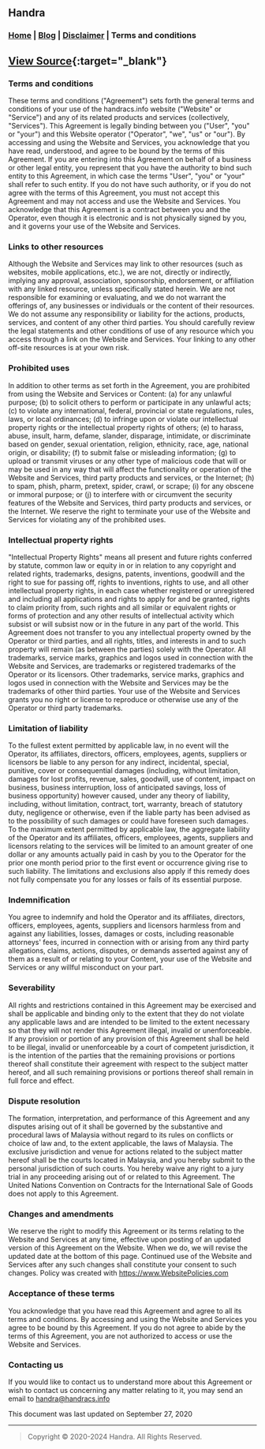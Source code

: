 ## Handra

### [Home](/) | [Blog](/blog) | [Disclaimer](/disclaimer) | Terms and conditions
## [View Source](https://www.websitepolicies.com/policies/view/GHObmNIH){:target="_blank"}
### Terms and conditions

These terms and conditions ("Agreement") sets forth the general terms and conditions of your use of the handracs.info website ("Website" or "Service") and any of its related products and services (collectively, "Services"). This Agreement is legally binding between you ("User", "you" or "your") and this Website operator ("Operator", "we", "us" or "our"). By accessing and using the Website and Services, you acknowledge that you have read, understood, and agree to be bound by the terms of this Agreement. If you are entering into this Agreement on behalf of a business or other legal entity, you represent that you have the authority to bind such entity to this Agreement, in which case the terms "User", "you" or "your" shall refer to such entity. If you do not have such authority, or if you do not agree with the terms of this Agreement, you must not accept this Agreement and may not access and use the Website and Services. You acknowledge that this Agreement is a contract between you and the Operator, even though it is electronic and is not physically signed by you, and it governs your use of the Website and Services.

### Links to other resources

Although the Website and Services may link to other resources (such as websites, mobile applications, etc.), we are not, directly or indirectly, implying any approval, association, sponsorship, endorsement, or affiliation with any linked resource, unless specifically stated herein. We are not responsible for examining or evaluating, and we do not warrant the offerings of, any businesses or individuals or the content of their resources. We do not assume any responsibility or liability for the actions, products, services, and content of any other third parties. You should carefully review the legal statements and other conditions of use of any resource which you access through a link on the Website and Services. Your linking to any other off-site resources is at your own risk.

### Prohibited uses

In addition to other terms as set forth in the Agreement, you are prohibited from using the Website and Services or Content: (a) for any unlawful purpose; (b) to solicit others to perform or participate in any unlawful acts; (c) to violate any international, federal, provincial or state regulations, rules, laws, or local ordinances; (d) to infringe upon or violate our intellectual property rights or the intellectual property rights of others; (e) to harass, abuse, insult, harm, defame, slander, disparage, intimidate, or discriminate based on gender, sexual orientation, religion, ethnicity, race, age, national origin, or disability; (f) to submit false or misleading information; (g) to upload or transmit viruses or any other type of malicious code that will or may be used in any way that will affect the functionality or operation of the Website and Services, third party products and services, or the Internet; (h) to spam, phish, pharm, pretext, spider, crawl, or scrape; (i) for any obscene or immoral purpose; or (j) to interfere with or circumvent the security features of the Website and Services, third party products and services, or the Internet. We reserve the right to terminate your use of the Website and Services for violating any of the prohibited uses.

### Intellectual property rights

"Intellectual Property Rights" means all present and future rights conferred by statute, common law or equity in or in relation to any copyright and related rights, trademarks, designs, patents, inventions, goodwill and the right to sue for passing off, rights to inventions, rights to use, and all other intellectual property rights, in each case whether registered or unregistered and including all applications and rights to apply for and be granted, rights to claim priority from, such rights and all similar or equivalent rights or forms of protection and any other results of intellectual activity which subsist or will subsist now or in the future in any part of the world. This Agreement does not transfer to you any intellectual property owned by the Operator or third parties, and all rights, titles, and interests in and to such property will remain (as between the parties) solely with the Operator. All trademarks, service marks, graphics and logos used in connection with the Website and Services, are trademarks or registered trademarks of the Operator or its licensors. Other trademarks, service marks, graphics and logos used in connection with the Website and Services may be the trademarks of other third parties. Your use of the Website and Services grants you no right or license to reproduce or otherwise use any of the Operator or third party trademarks.

### Limitation of liability

To the fullest extent permitted by applicable law, in no event will the Operator, its affiliates, directors, officers, employees, agents, suppliers or licensors be liable to any person for any indirect, incidental, special, punitive, cover or consequential damages (including, without limitation, damages for lost profits, revenue, sales, goodwill, use of content, impact on business, business interruption, loss of anticipated savings, loss of business opportunity) however caused, under any theory of liability, including, without limitation, contract, tort, warranty, breach of statutory duty, negligence or otherwise, even if the liable party has been advised as to the possibility of such damages or could have foreseen such damages. To the maximum extent permitted by applicable law, the aggregate liability of the Operator and its affiliates, officers, employees, agents, suppliers and licensors relating to the services will be limited to an amount greater of one dollar or any amounts actually paid in cash by you to the Operator for the prior one month period prior to the first event or occurrence giving rise to such liability. The limitations and exclusions also apply if this remedy does not fully compensate you for any losses or fails of its essential purpose.

### Indemnification

You agree to indemnify and hold the Operator and its affiliates, directors, officers, employees, agents, suppliers and licensors harmless from and against any liabilities, losses, damages or costs, including reasonable attorneys' fees, incurred in connection with or arising from any third party allegations, claims, actions, disputes, or demands asserted against any of them as a result of or relating to your Content, your use of the Website and Services or any willful misconduct on your part.

### Severability

All rights and restrictions contained in this Agreement may be exercised and shall be applicable and binding only to the extent that they do not violate any applicable laws and are intended to be limited to the extent necessary so that they will not render this Agreement illegal, invalid or unenforceable. If any provision or portion of any provision of this Agreement shall be held to be illegal, invalid or unenforceable by a court of competent jurisdiction, it is the intention of the parties that the remaining provisions or portions thereof shall constitute their agreement with respect to the subject matter hereof, and all such remaining provisions or portions thereof shall remain in full force and effect.

### Dispute resolution

The formation, interpretation, and performance of this Agreement and any disputes arising out of it shall be governed by the substantive and procedural laws of Malaysia without regard to its rules on conflicts or choice of law and, to the extent applicable, the laws of Malaysia. The exclusive jurisdiction and venue for actions related to the subject matter hereof shall be the courts located in Malaysia, and you hereby submit to the personal jurisdiction of such courts. You hereby waive any right to a jury trial in any proceeding arising out of or related to this Agreement. The United Nations Convention on Contracts for the International Sale of Goods does not apply to this Agreement.

### Changes and amendments

We reserve the right to modify this Agreement or its terms relating to the Website and Services at any time, effective upon posting of an updated version of this Agreement on the Website. When we do, we will revise the updated date at the bottom of this page. Continued use of the Website and Services after any such changes shall constitute your consent to such changes. Policy was created with <https://www.WebsitePolicies.com>

### Acceptance of these terms

You acknowledge that you have read this Agreement and agree to all its terms and conditions. By accessing and using the Website and Services you agree to be bound by this Agreement. If you do not agree to abide by the terms of this Agreement, you are not authorized to access or use the Website and Services.

### Contacting us

If you would like to contact us to understand more about this Agreement or wish to contact us concerning any matter relating to it, you may send an email to <handra@handracs.info>

This document was last updated on September 27, 2020

---
> Copyright &copy; 2020-2024 Handra. All Rights Reserved.
